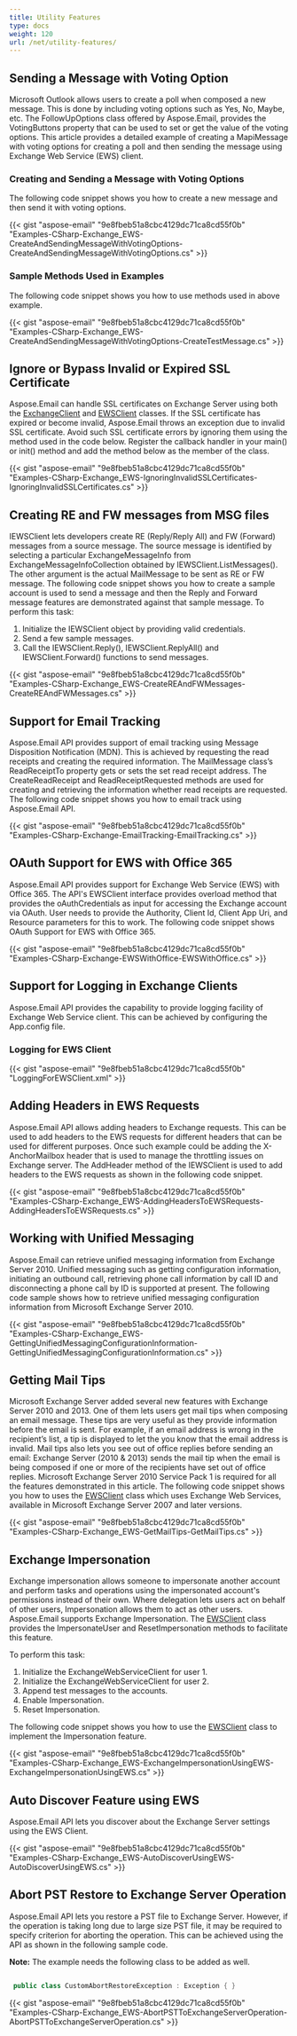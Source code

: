 ```yaml
---
title: Utility Features
type: docs
weight: 120
url: /net/utility-features/
---
```



## **Sending a Message with Voting Option**
Microsoft Outlook allows users to create a poll when composed a new message. This is done by including voting options such as Yes, No, Maybe, etc. The FollowUpOptions class offered by Aspose.Email, provides the VotingButtons property that can be used to set or get the value of the voting options. This article provides a detailed example of creating a MapiMessage with voting options for creating a poll and then sending the message using Exchange Web Service (EWS) client.
### **Creating and Sending a Message with Voting Options**
The following code snippet shows you how to create a new message and then send it with voting options.



{{< gist "aspose-email" "9e8fbeb51a8cbc4129dc71ca8cd55f0b" "Examples-CSharp-Exchange_EWS-CreateAndSendingMessageWithVotingOptions-CreateAndSendingMessageWithVotingOptions.cs" >}}
### **Sample Methods Used in Examples**
The following code snippet shows you how to use methods used in above example.



{{< gist "aspose-email" "9e8fbeb51a8cbc4129dc71ca8cd55f0b" "Examples-CSharp-Exchange_EWS-CreateAndSendingMessageWithVotingOptions-CreateTestMessage.cs" >}}
## **Ignore or Bypass Invalid or Expired SSL Certificate**
Aspose.Email can handle SSL certificates on Exchange Server using both the [ExchangeClient](https://apireference.aspose.com/email/net/aspose.email.clients.exchange.dav/exchangeclient) and [EWSClient](https://apireference.aspose.com/email/net/aspose.email.clients.exchange.webservice/ewsclient) classes. If the SSL certificate has expired or become invalid, Aspose.Email throws an exception due to invalid SSL certificate. Avoid such SSL certificate errors by ignoring them using the method used in the code below. Register the callback handler in your main() or init() method and add the method below as the member of the class.



{{< gist "aspose-email" "9e8fbeb51a8cbc4129dc71ca8cd55f0b" "Examples-CSharp-Exchange_EWS-IgnoringInvalidSSLCertificates-IgnoringInvalidSSLCertificates.cs" >}}
## **Creating RE and FW messages from MSG files**
IEWSClient lets developers create RE (Reply/Reply All) and FW (Forward) messages from a source message. The source message is identified by selecting a particular ExchangeMessageInfo from ExchangeMessageInfoCollection obtained by IEWSClient.ListMessages(). The other argument is the actual MailMessage to be sent as RE or FW message. The following code snippet shows you how to create a sample account is used to send a message and then the Reply and Forward message features are demonstrated against that sample message. To perform this task:

1. Initialize the IEWSClient object by providing valid credentials.
1. Send a few sample messages.
1. Call the IEWSClient.Reply(), IEWSClient.ReplyAll() and IEWSClient.Forward() functions to send messages.



{{< gist "aspose-email" "9e8fbeb51a8cbc4129dc71ca8cd55f0b" "Examples-CSharp-Exchange_EWS-CreateREAndFWMessages-CreateREAndFWMessages.cs" >}}
## **Support for Email Tracking**
Aspose.Email API provides support of email tracking using Message Disposition Notification (MDN). This is achieved by requesting the read receipts and creating the required information. The MailMessage class’s ReadReceiptTo property gets or sets the set read receipt address. The CreateReadReceipt and ReadReceiptRequested methods are used for creating and retrieving the information whether read receipts are requested. The following code snippet shows you how to email track using Aspose.Email API.



{{< gist "aspose-email" "9e8fbeb51a8cbc4129dc71ca8cd55f0b" "Examples-CSharp-Exchange-EmailTracking-EmailTracking.cs" >}}
## **OAuth Support for EWS with Office 365**
Aspose.Email API provides support for Exchange Web Service (EWS) with Office 365. The API's EWSClient interface provides overload method that provides the oAuthCredentials as input for accessing the Exchange account via OAuth. User needs to provide the Authority, Client Id, Client App Uri, and Resource parameters for this to work. The following code snippet shows OAuth Support for EWS with Office 365.



{{< gist "aspose-email" "9e8fbeb51a8cbc4129dc71ca8cd55f0b" "Examples-CSharp-Exchange-EWSWithOffice-EWSWithOffice.cs" >}}
## **Support for Logging in Exchange Clients**
Aspose.Email API provides the capability to provide logging facility of Exchange Web Service client. This can be achieved by configuring the App.config file.
### **Logging for EWS Client**


{{< gist "aspose-email" "9e8fbeb51a8cbc4129dc71ca8cd55f0b" "LoggingForEWSClient.xml" >}}
## **Adding Headers in EWS Requests**
Aspose.Email API allows adding headers to Exchange requests. This can be used to add headers to the EWS requests for different headers that can be used for different purposes. Once such example could be adding the X-AnchorMailbox header that is used to manage the throttling issues on Exchange server. The AddHeader method of the IEWSClient is used to add headers to the EWS requests as shown in the following code snippet.



{{< gist "aspose-email" "9e8fbeb51a8cbc4129dc71ca8cd55f0b" "Examples-CSharp-Exchange_EWS-AddingHeadersToEWSRequests-AddingHeadersToEWSRequests.cs" >}}
## **Working with Unified Messaging**
Aspose.Email can retrieve unified messaging information from Exchange Server 2010. Unified messaging such as getting configuration information, initiating an outbound call, retrieving phone call information by call ID and disconnecting a phone call by ID is supported at present. The following code sample shows how to retrieve unified messaging configuration information from Microsoft Exchange Server 2010.



{{< gist "aspose-email" "9e8fbeb51a8cbc4129dc71ca8cd55f0b" "Examples-CSharp-Exchange_EWS-GettingUnifiedMessagingConfigurationInformation-GettingUnifiedMessagingConfigurationInformation.cs" >}}
## **Getting Mail Tips**
Microsoft Exchange Server added several new features with Exchange Server 2010 and 2013. One of them lets users get mail tips when composing an email message. These tips are very useful as they provide information before the email is sent. For example, if an email address is wrong in the recipient’s list, a tip is displayed to let the you know that the email address is invalid. Mail tips also lets you see out of office replies before sending an email: Exchange Server (2010 & 2013) sends the mail tip when the email is being composed if one or more of the recipients have set out of office replies. Microsoft Exchange Server 2010 Service Pack 1 is required for all the features demonstrated in this article. The following code snippet shows you how to uses the [EWSClient](https://apireference.aspose.com/email/net/aspose.email.clients.exchange.webservice/ewsclient) class which uses Exchange Web Services, available in Microsoft Exchange Server 2007 and later versions.



{{< gist "aspose-email" "9e8fbeb51a8cbc4129dc71ca8cd55f0b" "Examples-CSharp-Exchange_EWS-GetMailTips-GetMailTips.cs" >}}
## **Exchange Impersonation**
Exchange impersonation allows someone to impersonate another account and perform tasks and operations using the impersonated account's permissions instead of their own. Where delegation lets users act on behalf of other users, Impersonation allows them to act as other users. Aspose.Email supports Exchange Impersonation. The [EWSClient](https://apireference.aspose.com/email/net/aspose.email.clients.exchange.webservice/ewsclient) class provides the ImpersonateUser and ResetImpersonation methods to facilitate this feature.

To perform this task:

1. Initialize the ExchangeWebServiceClient for user 1.
1. Initialize the ExchangeWebServiceClient for user 2.
1. Append test messages to the accounts.
1. Enable Impersonation.
1. Reset Impersonation.

The following code snippet shows you how to use the [EWSClient](https://apireference.aspose.com/email/net/aspose.email.clients.exchange.webservice/ewsclient) class to implement the Impersonation feature.



{{< gist "aspose-email" "9e8fbeb51a8cbc4129dc71ca8cd55f0b" "Examples-CSharp-Exchange_EWS-ExchangeImpersonationUsingEWS-ExchangeImpersonationUsingEWS.cs" >}}
## **Auto Discover Feature using EWS**
Aspose.Email API lets you discover about the Exchange Server settings using the EWS Client. 

{{< gist "aspose-email" "9e8fbeb51a8cbc4129dc71ca8cd55f0b" "Examples-CSharp-Exchange_EWS-AutoDiscoverUsingEWS-AutoDiscoverUsingEWS.cs" >}}
## **Abort PST Restore to Exchange Server Operation**
Aspose.Email API lets you restore a PST file to Exchange Server. However, if the operation is taking long due to large size PST file, it may be required to specify criterion for aborting the operation. This can be achieved using the API as shown in the following sample code.

**Note:** The example needs the following class to be added as well.

``` cs

 public class CustomAbortRestoreException : Exception { }

```

{{< gist "aspose-email" "9e8fbeb51a8cbc4129dc71ca8cd55f0b" "Examples-CSharp-Exchange_EWS-AbortPSTToExchangeServerOperation-AbortPSTToExchangeServerOperation.cs" >}}
